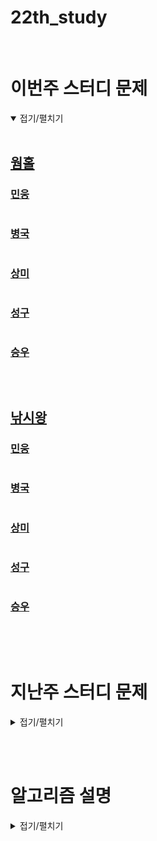 # 22th_study

<br/>

# 이번주 스터디 문제

<details markdown="1" open>
<summary>접기/펼치기</summary>

<br/>

## [웜홀](https://www.acmicpc.net/problem/1865)

### [민웅](./웜홀/민웅.py)

```py


```

### [병국](./웜홀/병국.py)

```py


```

### [상미](./웜홀/상미.py)

```py

```

### [성구](./웜홀/성구.py)

```py


```

### [승우](./웜홀/승우.py)

```py


```

<br/>

## [낚시왕](https://www.acmicpc.net/problem/17143)

### [민웅](./낚시왕/민웅.py)

```py


```

### [병국](./낚시왕/병국.py)

```py


```

### [상미](./낚시왕/상미.py)

```py

```

### [성구](./낚시왕/성구.py)

```py


```

### [승우](./낚시왕/승우.py)

```py


```

</details>

<br/><br/>

# 지난주 스터디 문제

<details markdown="1">
<summary>접기/펼치기</summary>

## [단어 삭제](https://www.codetree.ai/problems/word-delete/description)

### [민웅](./단어%20삭제/민웅.py)

```py
import sys
input = sys.stdin.readline


all_word = list(input().strip())

bomb = list(input().strip())
bl = len(bomb)
stack = []

for i in range(len(all_word)):
    stack.append(all_word[i])
    tmp = len(stack)
    if tmp >= bl and stack[-1] == bomb[-1]:
        if stack[tmp-bl:] == bomb:
            stack = stack[:tmp-bl]
    

print(*stack, sep='')
```

### [병국](./단어%20삭제/병국.py)

```py


```

### [상미](./단어%20삭제/상미.py)

```py


```

### [성구](./단어%20삭제/성구.py)

```py
import sys
input = sys.stdin.readline



string = list(input().strip())
delete = input().strip()

i = 0
while i < len(string):
    if string[i] == delete[0]:
        tmp = string[i:]
        for j in range(1, len(delete)):
            if tmp[j] != delete[j]:
                i += 1
                break
        else:
            string = string[:i]+string[i+len(delete):]
            i = max(0, i -len(delete)-1)
    else:
        i += 1
print("".join(string))

'''
import sys
input = sys.stdin.readline


s = input().strip()
p = input().strip()

while p in s:
    s = s.replace(p, "")
print(s)
'''

```

### [승우](./단어%20삭제/승우.py)

```py

```

## [점프하며 이동하기](https://www.codetree.ai/problems/move-while-jumping/description)

### [민웅](./점프하며%20이동하기/민웅.py)

```py
import sys
from collections import deque
input = sys.stdin.readline

dxy = [(1, -2), (2, -1), (2, 1), (1, 2), (-1, 2), (-2, 1), (-2, -1), (-1, -2)]

N = int(input())

r1, c1, r2, c2 = map(int, input().split())
r1, c1, r2, c2 = r1-1, c1-1, r2-1, c2-1

field = [[0]*N for _ in range(N)]
ans = -1

q = deque()
field[r1][c1] = 1
q.append([r1, c1, 0])

while q:
    x, y, cnt = q.popleft()
    if x == r2 and y == c2:
        ans = cnt
        break

    for d in dxy:
        nx = x + d[0]
        ny = y + d[1]

        if 0 <= nx <= N-1 and 0 <= ny <= N-1:
            if not field[nx][ny]:
                q.append([nx, ny, cnt+1])
                field[nx][ny] = 1
print(ans)

```

### [병국](./점프하며%20이동하기/병국.py)

```py


```

### [상미](./점프하며%20이동하기/상미.py)

```py

```

### [성구](./점프하며%20이동하기/성구.py)

```py
import sys, heapq
input = sys.stdin.readline


def bfs(si:int, sj:int, ei:int, ej:int) -> int:
    que = []
    heapq.heappush(que, (0, si, sj))
    visited= [[0] * N for _ in range(N)]
    visited[si][sj] = 1
    ans = -1
    while que:
        cost, i, j = heapq.heappop(que)
        if i == ei and j == ej:
            ans = cost
            break
        for di, dj in direction:
            ni, nj = i+di, j+dj
            if 0 <= ni < N and 0 <= nj < N and not visited[ni][nj]:
                visited[ni][nj] = 1
                heapq.heappush(que, (cost+1, ni, nj))
    return ans


N = int(input())
si, sj, ei, ej = map(int, input().split())
direction = [(-1, -2), (-2, -1), (-2, 1), (-1, 2), (1, 2), (2, 1), (2, -1), (1, -2)]
print(bfs(si-1, sj-1, ei-1, ej-1))
```

### [승우](./점프하며%20이동하기/승우.py)

```py

```

## [알파벳 조합](https://www.codetree.ai/problems/alphabet-combination/description)

### [민웅](./알파벳%20조합/민웅.py)

```py


```

### [병국](./알파벳%20조합/병국.py)

```py


```

### [상미](./알파벳%20조합/상미.py)

```py


```

### [성구](./알파벳%20조합/성구.py)

```py
import sys
input = sys.stdin.readline

def dfs():
    global ans, cnt
    if len(stack) == N:
        s = "".join(stack)
        if s not in ans:
            ans.add(s)
            print(s)
        if len(ans) >= 10_000:
            return 1
        return 0
    if len(ans) >= 10_000 or cnt >= 10_000:
        return 1
       
    for i in range(N):
        if not visited[i]:
            stack.append(arr[i])
            visited[i] = 1
            if dfs():
                return 1            
            stack.pop()
            visited[i] = 0
    return 0

arr = sorted(list(input().strip()))
N = len(arr)
if len(set(arr)) == 1:
    print("".join(arr))
else:
    visited= [0] * N
    stack = []
    ans = set()
    cnt = 0
    dfs()

```

### [승우](./알파벳%20조합/승우.py)

```py


```

</details>

<br/><br/>

# 알고리즘 설명

<details markdown="1">
<summary>접기/펼치기</summary>



</details>
